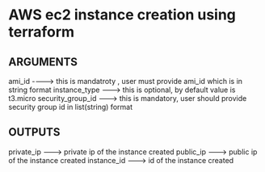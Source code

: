 # AWS ec2 instance creation using terraform

## ARGUMENTS

ami_id ---->  this is mandatroty , user must provide ami_id which is in string format
instance_type ---> this is optional, by default value is t3.micro 
security_group_id ---> this is mandatory, user should provide security group id in list(string) format

## OUTPUTS

private_ip ---> private ip of the instance created
public_ip ---> public ip of the instance created
instance_id ---> id of the instance created